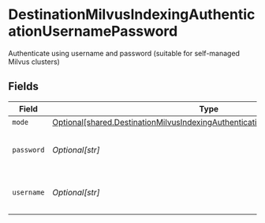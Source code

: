 # DestinationMilvusIndexingAuthenticationUsernamePassword

Authenticate using username and password (suitable for self-managed Milvus clusters)


## Fields

| Field                                                                                                                                                                  | Type                                                                                                                                                                   | Required                                                                                                                                                               | Description                                                                                                                                                            |
| ---------------------------------------------------------------------------------------------------------------------------------------------------------------------- | ---------------------------------------------------------------------------------------------------------------------------------------------------------------------- | ---------------------------------------------------------------------------------------------------------------------------------------------------------------------- | ---------------------------------------------------------------------------------------------------------------------------------------------------------------------- |
| `mode`                                                                                                                                                                 | [Optional[shared.DestinationMilvusIndexingAuthenticationUsernamePasswordMode]](undefined/models/shared/destinationmilvusindexingauthenticationusernamepasswordmode.md) | :heavy_minus_sign:                                                                                                                                                     | N/A                                                                                                                                                                    |
| `password`                                                                                                                                                             | *Optional[str]*                                                                                                                                                        | :heavy_check_mark:                                                                                                                                                     | Password for the Milvus instance                                                                                                                                       |
| `username`                                                                                                                                                             | *Optional[str]*                                                                                                                                                        | :heavy_check_mark:                                                                                                                                                     | Username for the Milvus instance                                                                                                                                       |